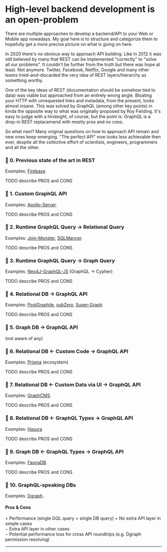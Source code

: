 # High-level backend development is an open-problem

There are multiple approaches to develop a backend/API to your Web or Mobile app nowadays.
My goal here is to structure and categorize them to hopefully get a more precise picture
on what is going on here.

In 2020 there's no obvious way to approach API building. Like in 2012 it was still believed by many
that REST can be implemented "correctly" to "solve all our problems". It couldn't be further
from the truth but there was hope at least. Not anymore. Twitter, Facebook, Netflix, Google and many
other teams tried-and-discarded the very idea of REST layers/hierarchy as something worthy.

One of the key ideas of REST (documentation should be somehow tied to data) was viable but approached 
from an entirely wrong angle. Bloating your HTTP with unrequested links and metadata, from the present, 
looks almost insane. This was solved by GraphQL (among other key points) in kinda the opposite way to what was originally proposed
by Roy Fielding. It's easy to judge with a hindsight, of course, but the point is: GraphQL is a drop-in REST replacemend with mostly pros and no cons.

So what next? Many original questions on how to approach API remain and new ones keep emerging. 
"The perfect API" now looks less achievable then ever, despite all the collective effort of scientists, engineers, programmers and all the other.

### 🔭 0. Previous state of the art in REST

Examples: [Firebase](https://firebase.google.com/?hl=ru). 

TODO describe PROS and CONS

### 🔭 1. Custom GraphQL API

Examples: [Apollo-Server](https://www.apollographql.com/docs/apollo-server/). 

TODO describe PROS and CONS

### 🔭 2. Runtime GraphQL Query &rarr; Relational Query

Examples: [Join-Monster](https://github.com/join-monster/join-monster), [SQLMancer](https://github.com/danielrearden/sqlmancer).

TODO describe PROS and CONS

### 🔭 3. Runtime GraphQL Query &rarr; Graph Query

Examples: [Neo4J-GraphQL-JS](https://github.com/neo4j-graphql/neo4j-graphql-js) (GraphQL &rarr; Cypher)

TODO describe PROS and CONS
 
### 🔭 4. Relational DB &rarr; GraphQL API

Examples: [PostGraphile](https://www.graphile.org/postgraphile/), [subZero](https://subzero.cloud/), [Super-Graph](https://github.com/dosco/super-graph)

TODO describe PROS and CONS

### 🔭 5. Graph DB &rarr; GraphQL API

(not aware of any)

### 🔭 6. Relational DB &larr; Custom Code &rarr; GraphQL API

Examples: [Prisma](https://www.prisma.io/) (ecosystem)

TODO describe PROS and CONS

### 🔭 7. Relational DB &larr; Custom Data via UI &rarr; GraphQL API

Examples: [GraphCMS](https://graphcms.com/).

TODO describe PROS and CONS

### 🔭 8. Relational DB &larr; GraphQL Types &rarr; GraphQL API

Examples: [Hasura](https://hasura.io/)

TODO describe PROS and CONS

### 🔭 9. Graph DB &larr; GraphQL Types &rarr; GraphQL API

Examples: [FaunaDB](https://fauna.com/).

TODO describe PROS and CONS

### 🔭 10. GraphQL-speaking DBs

Examples: [Dgraph](https://dgraph.io/).

#### Pros & Cons

&plus; Performance (single GQL query = single DB query)
&plus; No extra API layer in simple cases<br/>
&minus; Extra API layer in other cases<br/>
&minus; Potential performance loss for cross API roundtrips (e.g. Dgraph permission resolving)<br/>

---

[graphql]: https://raw.githubusercontent.com/github/explore/80688e429a7d4ef2fca1e82350fe8e3517d3494d/topics/graphql/graphql.png
